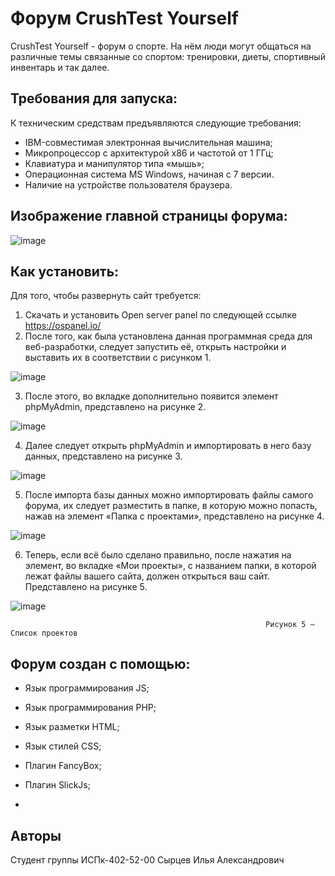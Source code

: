 # Форум CrushTest Yourself

CrushTest Yourself - форум о спорте. На нём люди могут общаться на различные темы связанные со спортом: тренировки, диеты, спортивный инвентарь и так далее.

## Требования для запуска:

К техническим средствам предъявляются следующие требования:

- IBM-совместимая электронная вычислительная машина;
- Микропроцессор с архитектурой x86 и частотой от 1 ГГц;
- Клавиатура и манипулятор типа «мышь»;
- Операционная система MS Windows, начиная с 7 версии.
- Наличие на устройстве пользователя браузера.


## Изображение главной страницы форума:

![image](https://user-images.githubusercontent.com/94793965/203148654-5c4acb8a-d6df-41ef-af2d-7b281f0534f2.png)


## Как установить:

Для того, чтобы развернуть сайт требуется:
1.	Скачать и установить Open server panel по следующей ссылке https://ospanel.io/ 
2.	После того, как была установлена данная программная среда для веб-разработки, следует запустить её, открыть настройки и выставить их в соответствии с рисунком 1.

![image](https://user-images.githubusercontent.com/94793965/203148719-8d14be54-7d0e-4d99-b512-559e1b87cdff.png)

3.	После этого, во вкладке дополнительно появится элемент phpMyAdmin, представлено на рисунке 2.

![image](https://user-images.githubusercontent.com/94793965/203148764-30d2b182-c92c-4d0b-8717-86f8ec03928a.png)


4.	Далее следует открыть phpMyAdmin и импортировать в него базу данных, представлено на рисунке 3.
 
![image](https://user-images.githubusercontent.com/94793965/203148798-90c781cf-9ebf-4f14-901a-b9783beb676c.png)

5.	После импорта базы данных можно импортировать файлы самого форума, их следует разместить в папке, в которую можно попасть, нажав на элемент «Папка с проектами», представлено на рисунке 4.
 
![image](https://user-images.githubusercontent.com/94793965/203148836-2e7f0421-5d37-4643-8395-b46616c532cd.png)

 
6.	Теперь, если всё было сделано правильно, после нажатия на элемент, во вкладке «Мои проекты», с названием папки, в которой лежат файлы вашего сайта, должен открыться ваш сайт. Представлено на рисунке 5.

![image](https://user-images.githubusercontent.com/94793965/203148872-175ede91-16f2-45c6-97b4-b84c61f5e3b7.png)

                                                             Рисунок 5 – Список проектов


## Форум создан с помощью:

- Язык программирования JS;

- Язык программирования PHP;

- Язык разметки HTML;

- Язык стилей CSS;

- Плагин FancyBox;

- Плагин SlickJs;
- 
## Авторы

Студент группы ИСПк-402-52-00
Сырцев Илья Александрович
